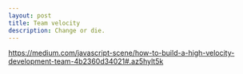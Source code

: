 ```yaml
---
layout: post
title: Team velocity
description: Change or die.
---
```


https://medium.com/javascript-scene/how-to-build-a-high-velocity-development-team-4b2360d34021#.az5hylt5k

